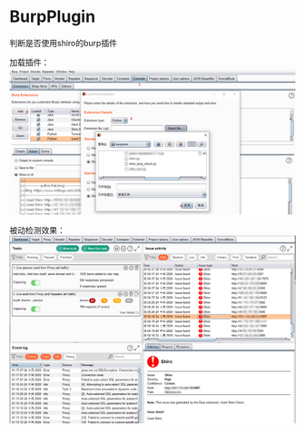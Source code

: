 # BurpPlugin
判断是否使用shiro的burp插件

加载插件：
![Image text](https://github.com/rakjong/BurpPlugin/blob/main/add.jpg)

被动检测效果：
![Image text](https://github.com/rakjong/BurpPlugin/blob/main/plugin.jpg)

